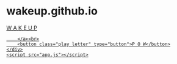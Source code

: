 # wakeup.github.io
<!DOCTYPE html>
<html lang="en">
<head>
    <meta charset="UTF-8">
    <meta name="viewport" content="width=device-width, initial-scale=1.0">
    <title>b e s t p e a c h</title>
    <link href="https://fonts.googleapis.com/css2?family=Indie+Flower&display=swap" rel="stylesheet">
    <link rel="stylesheet" href="style.css">
</head>
<body>
    <div class="main">
        <a class="main__link" href="https://vk.com/dbrkhmr">
            <span class="letter">W</span>
            <span class="letter">A</span>
            <span class="letter">K</span>
            <span class="letter">E</span>
            <span class="letter">U</span>
            <span class="letter">P</span>
            
        </a><br>
        <button class="play letter" type="button">P O W</button>
    </div>
    <script src="app.js"></script>
</body>
</html>
